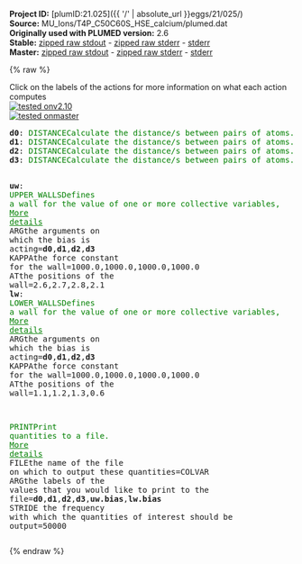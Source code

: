**Project ID:** [plumID:21.025]({{ '/' | absolute_url }}eggs/21/025/)  
**Source:** MU_Ions/T4P_C50C60S_HSE_calcium/plumed.dat  
**Originally used with PLUMED version:** 2.6  
**Stable:** [zipped raw stdout](plumed.dat.plumed.stdout.txt.zip) - [zipped raw stderr](plumed.dat.plumed.stderr.txt.zip) - [stderr](plumed.dat.plumed.stderr)  
**Master:** [zipped raw stdout](plumed.dat.plumed_master.stdout.txt.zip) - [zipped raw stderr](plumed.dat.plumed_master.stderr.txt.zip) - [stderr](plumed.dat.plumed_master.stderr)  

{% raw %}
<div class="plumedpreheader">
<div class="headerInfo" id="value_details_data/MU_Ions/T4P_C50C60S_HSE_calcium/plumed.dat"> Click on the labels of the actions for more information on what each action computes </div>
<div class="containerBadge">
<div class="headerBadge"><a href="plumed.dat.plumed.stderr"><img src="https://img.shields.io/badge/v2.10-passing-green.svg" alt="tested onv2.10" /></a></div>
<div class="headerBadge"><a href="plumed.dat.plumed_master.stderr"><img src="https://img.shields.io/badge/master-passing-green.svg" alt="tested onmaster" /></a></div>
</div>
</div>
<pre class="plumedlisting">
<b name="data/MU_Ions/T4P_C50C60S_HSE_calcium/plumed.datd0" onclick='showPath("data/MU_Ions/T4P_C50C60S_HSE_calcium/plumed.dat","data/MU_Ions/T4P_C50C60S_HSE_calcium/plumed.datd0","data/MU_Ions/T4P_C50C60S_HSE_calcium/plumed.datd0","brown")'>d0</b>: <span class="plumedtooltip" style="color:green">DISTANCE<span class="right">Calculate the distance/s between pairs of atoms. <a href="https://www.plumed.org/doc-master/user-doc/html/DISTANCE" style="color:green">More details</a><i></i></span></span> <span class="plumedtooltip">ATOMS<span class="right">the pair of atom that we are calculating the distance between<i></i></span></span>=727,2888
<span style="display:none;" id="data/MU_Ions/T4P_C50C60S_HSE_calcium/plumed.datd0">The DISTANCE action with label <b>d0</b> calculates the following quantities:<table  align="center" frame="void" width="95%" cellpadding="5%"><tr><td width="5%"><b> Quantity </b>  </td><td><b> Description </b> </td></tr><tr><td width="5%">d0.value</td><td>the DISTANCE between this pair of atoms</td></tr></table></span><b name="data/MU_Ions/T4P_C50C60S_HSE_calcium/plumed.datd1" onclick='showPath("data/MU_Ions/T4P_C50C60S_HSE_calcium/plumed.dat","data/MU_Ions/T4P_C50C60S_HSE_calcium/plumed.datd1","data/MU_Ions/T4P_C50C60S_HSE_calcium/plumed.datd1","brown")'>d1</b>: <span class="plumedtooltip" style="color:green">DISTANCE<span class="right">Calculate the distance/s between pairs of atoms. <a href="https://www.plumed.org/doc-master/user-doc/html/DISTANCE" style="color:green">More details</a><i></i></span></span> <span class="plumedtooltip">ATOMS<span class="right">the pair of atom that we are calculating the distance between<i></i></span></span>=2793,4954
<span style="display:none;" id="data/MU_Ions/T4P_C50C60S_HSE_calcium/plumed.datd1">The DISTANCE action with label <b>d1</b> calculates the following quantities:<table  align="center" frame="void" width="95%" cellpadding="5%"><tr><td width="5%"><b> Quantity </b>  </td><td><b> Description </b> </td></tr><tr><td width="5%">d1.value</td><td>the DISTANCE between this pair of atoms</td></tr></table></span><b name="data/MU_Ions/T4P_C50C60S_HSE_calcium/plumed.datd2" onclick='showPath("data/MU_Ions/T4P_C50C60S_HSE_calcium/plumed.dat","data/MU_Ions/T4P_C50C60S_HSE_calcium/plumed.datd2","data/MU_Ions/T4P_C50C60S_HSE_calcium/plumed.datd2","brown")'>d2</b>: <span class="plumedtooltip" style="color:green">DISTANCE<span class="right">Calculate the distance/s between pairs of atoms. <a href="https://www.plumed.org/doc-master/user-doc/html/DISTANCE" style="color:green">More details</a><i></i></span></span> <span class="plumedtooltip">ATOMS<span class="right">the pair of atom that we are calculating the distance between<i></i></span></span>=4859,7020
<span style="display:none;" id="data/MU_Ions/T4P_C50C60S_HSE_calcium/plumed.datd2">The DISTANCE action with label <b>d2</b> calculates the following quantities:<table  align="center" frame="void" width="95%" cellpadding="5%"><tr><td width="5%"><b> Quantity </b>  </td><td><b> Description </b> </td></tr><tr><td width="5%">d2.value</td><td>the DISTANCE between this pair of atoms</td></tr></table></span><b name="data/MU_Ions/T4P_C50C60S_HSE_calcium/plumed.datd3" onclick='showPath("data/MU_Ions/T4P_C50C60S_HSE_calcium/plumed.dat","data/MU_Ions/T4P_C50C60S_HSE_calcium/plumed.datd3","data/MU_Ions/T4P_C50C60S_HSE_calcium/plumed.datd3","brown")'>d3</b>: <span class="plumedtooltip" style="color:green">DISTANCE<span class="right">Calculate the distance/s between pairs of atoms. <a href="https://www.plumed.org/doc-master/user-doc/html/DISTANCE" style="color:green">More details</a><i></i></span></span> <span class="plumedtooltip">ATOMS<span class="right">the pair of atom that we are calculating the distance between<i></i></span></span>=6980,478

<span style="display:none;" id="data/MU_Ions/T4P_C50C60S_HSE_calcium/plumed.datd3">The DISTANCE action with label <b>d3</b> calculates the following quantities:<table  align="center" frame="void" width="95%" cellpadding="5%"><tr><td width="5%"><b> Quantity </b>  </td><td><b> Description </b> </td></tr><tr><td width="5%">d3.value</td><td>the DISTANCE between this pair of atoms</td></tr></table></span><b name="data/MU_Ions/T4P_C50C60S_HSE_calcium/plumed.datuw" onclick='showPath("data/MU_Ions/T4P_C50C60S_HSE_calcium/plumed.dat","data/MU_Ions/T4P_C50C60S_HSE_calcium/plumed.datuw","data/MU_Ions/T4P_C50C60S_HSE_calcium/plumed.datuw","brown")'>uw</b>: <span class="plumedtooltip" style="color:green">UPPER_WALLS<span class="right">Defines a wall for the value of one or more collective variables, <a href="https://www.plumed.org/doc-master/user-doc/html/UPPER_WALLS" style="color:green">More details</a><i></i></span></span> <span class="plumedtooltip">ARG<span class="right">the arguments on which the bias is acting<i></i></span></span>=<b name="data/MU_Ions/T4P_C50C60S_HSE_calcium/plumed.datd0">d0</b>,<b name="data/MU_Ions/T4P_C50C60S_HSE_calcium/plumed.datd1">d1</b>,<b name="data/MU_Ions/T4P_C50C60S_HSE_calcium/plumed.datd2">d2</b>,<b name="data/MU_Ions/T4P_C50C60S_HSE_calcium/plumed.datd3">d3</b> <span class="plumedtooltip">KAPPA<span class="right">the force constant for the wall<i></i></span></span>=1000.0,1000.0,1000.0,1000.0 <span class="plumedtooltip">AT<span class="right">the positions of the wall<i></i></span></span>=2.6,2.7,2.8,2.1
<span style="display:none;" id="data/MU_Ions/T4P_C50C60S_HSE_calcium/plumed.datuw">The UPPER_WALLS action with label <b>uw</b> calculates the following quantities:<table  align="center" frame="void" width="95%" cellpadding="5%"><tr><td width="5%"><b> Quantity </b>  </td><td><b> Description </b> </td></tr><tr><td width="5%">uw.bias</td><td>the instantaneous value of the bias potential</td></tr><tr><td width="5%">uw.force2</td><td>the instantaneous value of the squared force due to this bias potential</td></tr></table></span><b name="data/MU_Ions/T4P_C50C60S_HSE_calcium/plumed.datlw" onclick='showPath("data/MU_Ions/T4P_C50C60S_HSE_calcium/plumed.dat","data/MU_Ions/T4P_C50C60S_HSE_calcium/plumed.datlw","data/MU_Ions/T4P_C50C60S_HSE_calcium/plumed.datlw","brown")'>lw</b>: <span class="plumedtooltip" style="color:green">LOWER_WALLS<span class="right">Defines a wall for the value of one or more collective variables, <a href="https://www.plumed.org/doc-master/user-doc/html/LOWER_WALLS" style="color:green">More details</a><i></i></span></span> <span class="plumedtooltip">ARG<span class="right">the arguments on which the bias is acting<i></i></span></span>=<b name="data/MU_Ions/T4P_C50C60S_HSE_calcium/plumed.datd0">d0</b>,<b name="data/MU_Ions/T4P_C50C60S_HSE_calcium/plumed.datd1">d1</b>,<b name="data/MU_Ions/T4P_C50C60S_HSE_calcium/plumed.datd2">d2</b>,<b name="data/MU_Ions/T4P_C50C60S_HSE_calcium/plumed.datd3">d3</b> <span class="plumedtooltip">KAPPA<span class="right">the force constant for the wall<i></i></span></span>=1000.0,1000.0,1000.0,1000.0 <span class="plumedtooltip">AT<span class="right">the positions of the wall<i></i></span></span>=1.1,1.2,1.3,0.6

<span style="display:none;" id="data/MU_Ions/T4P_C50C60S_HSE_calcium/plumed.datlw">The LOWER_WALLS action with label <b>lw</b> calculates the following quantities:<table  align="center" frame="void" width="95%" cellpadding="5%"><tr><td width="5%"><b> Quantity </b>  </td><td><b> Description </b> </td></tr><tr><td width="5%">lw.bias</td><td>the instantaneous value of the bias potential</td></tr><tr><td width="5%">lw.force2</td><td>the instantaneous value of the squared force due to this bias potential</td></tr></table></span><span class="plumedtooltip" style="color:green">PRINT<span class="right">Print quantities to a file. <a href="https://www.plumed.org/doc-master/user-doc/html/PRINT" style="color:green">More details</a><i></i></span></span> <span class="plumedtooltip">FILE<span class="right">the name of the file on which to output these quantities<i></i></span></span>=COLVAR <span class="plumedtooltip">ARG<span class="right">the labels of the values that you would like to print to the file<i></i></span></span>=<b name="data/MU_Ions/T4P_C50C60S_HSE_calcium/plumed.datd0">d0</b>,<b name="data/MU_Ions/T4P_C50C60S_HSE_calcium/plumed.datd1">d1</b>,<b name="data/MU_Ions/T4P_C50C60S_HSE_calcium/plumed.datd2">d2</b>,<b name="data/MU_Ions/T4P_C50C60S_HSE_calcium/plumed.datd3">d3</b>,<b name="data/MU_Ions/T4P_C50C60S_HSE_calcium/plumed.datuw">uw.bias</b>,<b name="data/MU_Ions/T4P_C50C60S_HSE_calcium/plumed.datlw">lw.bias</b> <span class="plumedtooltip">STRIDE<span class="right"> the frequency with which the quantities of interest should be output<i></i></span></span>=50000
</pre>
{% endraw %}
